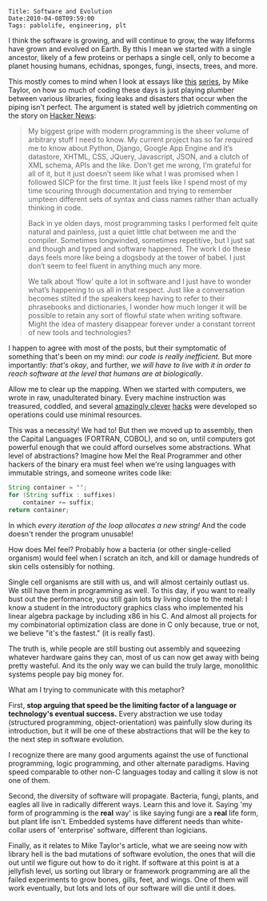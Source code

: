     Title: Software and Evolution
    Date:2010-04-08T09:59:00
    Tags: pablolife, engineering, plt

I think the software is growing, and will continue to grow, the way lifeforms have grown
and evolved on Earth.  By tthis I mean we started with a single
ancestor, likely of a few proteins or perhaps a single cell, only to become a
planet housing humans, echidnas, sponges, fungi, insects, trees, and more.

This mostly comes to mind when I look at essays like [this][1] [series][2], by
Mike Taylor, on how so much of coding these days is just playing plumber
between various libraries, fixing leaks and disasters that occur when the
piping isn't perfect. The argument is stated well by jdietrich commenting on
the story on [Hacker News][3]:

<!-- more -->

> My biggest gripe with modern programming is the sheer volume of arbitrary
> stuff I need to know. My current project has so far required me to know about
> Python, Django, Google App Engine and it’s datastore, XHTML, CSS, JQuery,
> Javascript, JSON, and a clutch of XML schema, APIs and the like. Don’t get me
> wrong, I’m grateful for all of it, but it just doesn’t seem like what I was
> promised when I followed SICP for the first time. It just feels like I spend
> most of my time scouring through documentation and trying to remember umpteen
> different sets of syntax and class names rather than actually thinking in
> code.
>
> Back in ye olden days, most programming tasks I performed felt quite natural
> and painless, just a quiet little chat between me and the compiler. Sometimes
> longwinded, sometimes repetitive, but I just sat and though and typed and
> software happened. The work I do these days feels more like being a dogsbody
> at the tower of babel. I just don’t seem to feel fluent in anything much any
> more.
>
>
> We talk about ‘flow’ quite a lot in software and I just have to wonder what’s
> happening to us all in that respect. Just like a conversation becomes stilted
> if the speakers keep having to refer to their phrasebooks and dictionaries, I
> wonder how much longer it will be possible to retain any sort of flowful state
> when writing software. Might the idea of mastery disappear forever under a
> constant torrent of new tools and technologies?

I happen to agree with most of the posts, but their symptomatic of something
that's been on my mind: _our code is really inefficient._ But more
importantly: _that's okay_, and further, _we will have to live with it in
order to reach software at the level that humans are at biologically_.

Allow me to clear up the mapping. When we started with computers, we wrote in
raw, unadulterated binary. Every machine instruction was treasured, coddled,
and several [amazingly clever][4] [hacks][5] were developed so operations
could use minimal resources.

This was a necessity! We had to! But then we moved up to assembly, then the
Capital Languages (FORTRAN, COBOL), and so on, until computers got powerful
enough that we could afford ourselves some abstractions. What level of
abstractions? Imagine how Mel the Real Programmer and other hackers of the
binary era must feel when we're using languages with immutable strings, and
someone writes code like:

```java
String container = "";
for (String suffix : suffixes)
    container += suffix;
return container;
```

In which _every iteration of the loop allocates a new string!_ And the code
doesn't render the program unusable!

How does Mel feel? Probably how a bacteria (or other single-celled organism)
would feel when I scratch an itch, and kill or damage hundreds of skin cells
ostensibly for nothing.

Single cell organisms are still with us, and will almost certainly outlast us.
We still have them in programming as well. To this day, if you want to really
bust out the performance, you still gain lots by living close to the metal: I
know a student in the introductory graphics class who implemented his linear
algebra package by including x86 in his C. And almost all projects for my
combinatorial optimization class are done in C only because, true or not, we
believe "it's the fastest." (it is really fast).

The truth is, while people are still busting out assembly and squeezing
whatever hardware gains they can, most of us can now get away with being
pretty wasteful. And its the only way we can build the truly large, monolithic
systems people pay big money for.

What am I trying to communicate with this metaphor?

First, **stop arguing that speed be the limiting factor of a language or
technology's eventual success.** Every abstraction we use today (structured
programming, object-orientation) was painfully slow during its introduction,
but it will be one of these abstractions that will be the key to the next step
in software evolution.

I recognize there are many good arguments against the use of functional
programming, logic programming, and other alternate paradigms. Having speed
comparable to other non-C languages today and calling it slow is not one of
them.

Second, the diversity of software will propagate. Bacteria, fungi, plants, and
eagles all live in radically different ways. Learn this and love it. Saying
'my form of programming is the **real** way' is like saying fungi are a
**real** life form, but plant life isn't. Embedded systems have different
needs than white-collar users of 'enterprise' software, different than
logicians.

Finally, as it relates to Mike Taylor's article, what we are seeing now with
library hell is the bad mutations of software evolution, the ones that will
die out until we figure out how to do it right. If software at this point is
at a jellyfish level, us sorting out library or framework programming are all
the failed experiments to grow bones, gills, feet, and wings. One of them will
work eventually, but lots and lots of our software will die until it does.


   [1]: http://www.pragprog.com/magazines/2010-04/tangled-up-in-tools
   [2]: http://reprog.wordpress.com/2010/03/03/whatever-happened-to-programming/
   [3]: http://news.ycombinator.com
   [4]: http://www.hackersdelight.org/
   [5]: http://www.cs.utah.edu/~elb/folklore/mel.html
